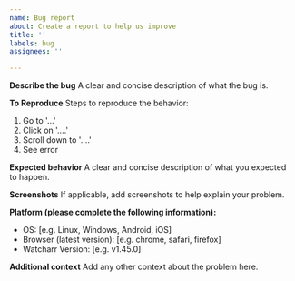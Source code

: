 ```yaml
---
name: Bug report
about: Create a report to help us improve
title: ''
labels: bug
assignees: ''

---
```


<!-- It's harder to track bugs when multiple are reported in one issue. If you have more than one (unrelated) bugs to report, please make one issue per bug. -->

**Describe the bug**
A clear and concise description of what the bug is.

**To Reproduce**
Steps to reproduce the behavior:
1. Go to '...'
2. Click on '....'
3. Scroll down to '....'
4. See error

**Expected behavior**
A clear and concise description of what you expected to happen.

**Screenshots**
If applicable, add screenshots to help explain your problem.

**Platform (please complete the following information):**
 - OS: [e.g. Linux, Windows, Android, iOS]
 - Browser (latest version): [e.g. chrome, safari, firefox]
 - Watcharr Version: [e.g. v1.45.0]

**Additional context**
Add any other context about the problem here.
